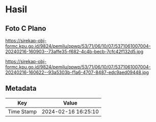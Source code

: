 # Hasil

## Foto C Plano

https://sirekap-obj-formc.kpu.go.id/9824/pemilu/ppwp/53/71/06/10/07/5371061007004-20240216-160903--73affe35-f682-4c4b-becb-7cfc42f132d5.jpg

https://sirekap-obj-formc.kpu.go.id/9824/pemilu/ppwp/53/71/06/10/07/5371061007004-20240216-160622--93a5303b-f1a6-4707-8487-edc9aed09448.jpg


## Metadata

| Key        | Value               |
| ---------- | ------------------- |
| Time Stamp | 2024-02-16 16:25:10 |



